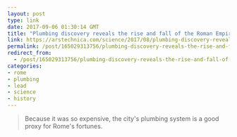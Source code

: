 ```yaml
---
layout: post
type: link
date: 2017-09-06 01:30:14 GMT
title: "Plumbing discovery reveals the rise and fall of the Roman Empire"
link: https://arstechnica.com/science/2017/08/plumbing-discovery-reveals-the-rise-and-fall-of-the-roman-empire/
permalink: /post/165029313756/plumbing-discovery-reveals-the-rise-and-fall-of
redirect_from: 
  - /post/165029313756/plumbing-discovery-reveals-the-rise-and-fall-of
categories:
- rome
- plumbing
- lead
- science
- history
---
```

<blockquote>Because it was so expensive, the city's plumbing system is a good proxy for Rome's fortunes.</blockquote>